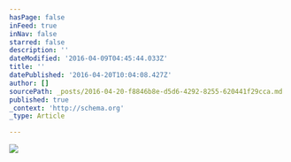 ```yaml
---
hasPage: false
inFeed: true
inNav: false
starred: false
description: ''
dateModified: '2016-04-09T04:45:44.033Z'
title: ''
datePublished: '2016-04-20T10:04:08.427Z'
author: []
sourcePath: _posts/2016-04-20-f8846b8e-d5d6-4292-8255-620441f29cca.md
published: true
_context: 'http://schema.org'
_type: Article

---
```

![](https://the-grid-user-content.s3-us-west-2.amazonaws.com/db8349dc-c141-4f04-b1d2-fba64ecfe3f2.jpg)